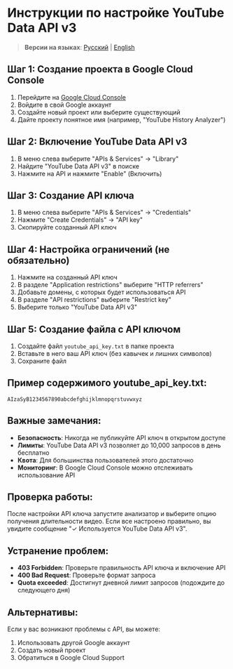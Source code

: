 # Инструкции по настройке YouTube Data API v3

> **Версии на языках**: [Русский](API_INSTRUCTIONS_ru.md) | [English](API_INSTRUCTIONS.md)

## Шаг 1: Создание проекта в Google Cloud Console

1. Перейдите на [Google Cloud Console](https://console.developers.google.com/)
2. Войдите в свой Google аккаунт
3. Создайте новый проект или выберите существующий
4. Дайте проекту понятное имя (например, "YouTube History Analyzer")

## Шаг 2: Включение YouTube Data API v3

1. В меню слева выберите "APIs & Services" → "Library"
2. Найдите "YouTube Data API v3" в поиске
3. Нажмите на API и нажмите "Enable" (Включить)

## Шаг 3: Создание API ключа

1. В меню слева выберите "APIs & Services" → "Credentials"
2. Нажмите "Create Credentials" → "API key"
3. Скопируйте созданный API ключ

## Шаг 4: Настройка ограничений (не обязательно)

1. Нажмите на созданный API ключ
2. В разделе "Application restrictions" выберите "HTTP referrers"
3. Добавьте домены, с которых будет использоваться API
4. В разделе "API restrictions" выберите "Restrict key"
5. Выберите только "YouTube Data API v3"

## Шаг 5: Создание файла с API ключом

1. Создайте файл `youtube_api_key.txt` в папке проекта
2. Вставьте в него ваш API ключ (без кавычек и лишних символов)
3. Сохраните файл

## Пример содержимого youtube_api_key.txt:
```
AIzaSyB1234567890abcdefghijklmnopqrstuvwxyz
```

## Важные замечания:

- **Безопасность**: Никогда не публикуйте API ключ в открытом доступе
- **Лимиты**: YouTube Data API v3 позволяет до 10,000 запросов в день бесплатно
- **Квота**: Для большинства пользователей этого достаточно
- **Мониторинг**: В Google Cloud Console можно отслеживать использование API

## Проверка работы:

После настройки API ключа запустите анализатор и выберите опцию получения длительности видео. Если все настроено правильно, вы увидите сообщение "✓ Используется YouTube Data API v3".

## Устранение проблем:

- **403 Forbidden**: Проверьте правильность API ключа и включение API
- **400 Bad Request**: Проверьте формат запроса
- **Quota exceeded**: Достигнут дневной лимит запросов (подождите до следующего дня)

## Альтернативы:

Если у вас возникают проблемы с API, вы можете:
1. Использовать другой Google аккаунт
2. Создать новый проект
3. Обратиться в Google Cloud Support
